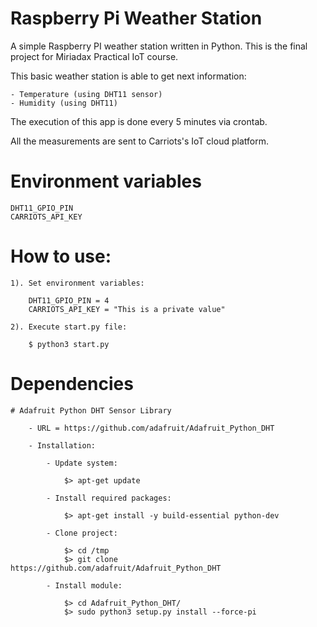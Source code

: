 # Raspberry Pi Weather Station
A simple Raspberry PI weather station written in Python. This is the final project for Miriadax Practical IoT course.

This basic weather station is able to get next information:

    - Temperature (using DHT11 sensor)
    - Humidity (using DHT11)
    
The execution of this app is done every 5 minutes via crontab.

All the measurements are sent to Carriots's IoT cloud platform.

# Environment variables

    DHT11_GPIO_PIN
    CARRIOTS_API_KEY

# How to use:
    
    1). Set environment variables:
    
        DHT11_GPIO_PIN = 4
        CARRIOTS_API_KEY = "This is a private value"
     
    2). Execute start.py file:
    
        $ python3 start.py

# Dependencies

    # Adafruit Python DHT Sensor Library
    
        - URL = https://github.com/adafruit/Adafruit_Python_DHT
    
        - Installation:
        
            - Update system:
        
                $> apt-get update
                
            - Install required packages:
            
                $> apt-get install -y build-essential python-dev
            
            - Clone project:
            
                $> cd /tmp
                $> git clone https://github.com/adafruit/Adafruit_Python_DHT
                
            - Install module: 
            
                $> cd Adafruit_Python_DHT/
                $> sudo python3 setup.py install --force-pi
                

            